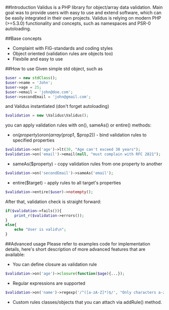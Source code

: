 ##Introduction
Validus is a PHP library for object/array data validation. Main goal was to provide
users with easy to use and extend software, which can be easily integrated in their
own projects. Validus is relying on modern PHP (>=5.3.0) functionality and concepts, 
such as namespaces and PSR-0 autoloading.

##Base concepts
+ Complaint with FIG-standards and coding styles
+ Object oriented (validation rules are objects too)
+ Flexbile and easy to use

##How to use
Given simple std object, such as

```php
$user = new stdClass();
$user->name = 'John';
$user->age = 25;
$user->email = 'john@doe.com';
$user->secondEmail = 'john@gmail.com';
```
and Validus instantiated (don't forget autoloading)

```php
$validation = new \Validus\Validus();
```

you can apply validation rules with on(), sameAs() or entire() methods:

- on($property) or on(array($prop1, $prop2)) - bind validation rules to specified properties

```php
$validation->on('age')->lt(30, "Age can't exceed 30 years");
$validation->on('email')->email(null, "must complain with RFC 2821");
```

- sameAs($property) - copy validation rules from one property to another

```php
$validation->on('secondEmail')->sameAs('email');
```

- entire($target) - apply rules to all target's properties

```php
$validation->entire($user)->notempty();
```

After that, validation check is straight forward:

```php
if($validation->fails()){
    print_r($validation->errors());
}
else{
    echo "User is valid\n";
}
```

##Advanced usage
Please refer to examples code for implementation details, here's short
description of more advanced features that are available:
+ You can define closure as validation rule

```php
$validation->on('age')->closure(function($age){...});
```

+ Regular expressions are supported

```php
$validation->on('name')->regexp('/^([a-zA-Z]*)$/', "Only characters a-zA-Z");
```

+ Custom rules classes/objects that you can attach via addRule() method.